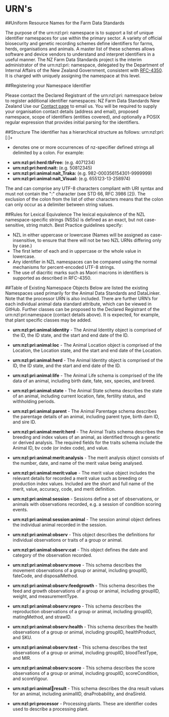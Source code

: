 # URN's
##Uniform Resource Names for the Farm Data Standards

The purpose of the urn:nzl:pri: namespace is to support a list of unique identifier namespaces for use within the primary sector. A variety of official biosecurity and genetic recording schemes define identifiers for farms, herds, organisations and animals. A master list of these schemes allows software and device vendors to understand and interpret identifiers in a useful manner.
The NZ Farm Data Standards project is the interim administrator of the urn:nzl:pri: namespace, delegated by the Department of Internal Affairs of the New Zealand Government, consistent with [RFC-4350](https://www.ietf.org/rfc/rfc4350.txt). It is charged with uniquely assigning the namespace at this level.

##Registering your Namespace Identifier

Please contact the Declared Registrant of the urn:nzl:pri: namespace below to register additional identifier namespaces:
 NZ Farm Data Standards
 New Zealand
 Use our [Contact page](http://www.farmdatastandards.org.nz/contact/) to email us.
You will be required to supply your organisation contact details (address and email), proposed namespace, scope of identifiers (entities covered), and optionally a POSIX regular expression that provides initial parsing for the identifiers.

##Structure
The identifier has a hierarchical structure as follows:
urn:nzl:pri:<nz-specifier>[:<nz-specifier defined string>]+
+ denotes one or more occurrences of nz-specifier defined strings all delimited by a colon.
For example:
* **urn:nzl:pri:herd:tbFree:**	    	(e.g. 4071234)
* **urn:nzl:pri:herd:nait:**	        (e.g. 50812345)
* **urn:nzl:pri:animal:nait_Traka:**	(e.g. 982-000356154301-9999999)
* **urn:nzl:pri:animal:nait_Visual:** (e.g. 655123-13-258974)

The <nz-specifier> and <nz-specifier defined string> can comprise any UTF-8 characters compliant with URI syntax and must not contain the ":" character (see STD 66, RFC 3986 [2]).  The exclusion of the colon from the list of other characters means that the colon can only occur as a delimiter between string values.

##Rules for Lexical Equivalence
The lexical equivalence of the NZL namespace-specific strings (NSSs) is defined as an exact, but not case-sensitive, string match.  Best Practice guidelines specify:
* NZL in either uppercase or lowercase (Names will be assigned as case-insensitive, to ensure that there will not be two NZL URNs differing only by case.)
* The first letter of each <nz-specifier> and <nz specifier defined string> in uppercase or the whole value in lowercase.
* Any identifier in NZL namespaces can be compared using the normal mechanisms for percent-encoded UTF-8 strings.
* The use of diacritic marks such as Maori macrons in identifiers is supported as described in RFC-4350.

##Table of Existing Namespace Objects
Below are listed the existing Namespaces used primarily for the Animal Data Standards and DataLinker. Note that the processor URN is also included. There are further URN’s for each individual animal data standard attribute, which can be viewed in GitHub.
Further classes can be proposed to the Declared Registrant of the urn:nzl:pri:namespace (contact details above). It is expected, for example, that plant specific classes may be added.


* **urn:nzl:pri:animal:identity** - The Animal Identity object is comprised of the ID, the ID state, and the start and end date of the ID.

* **urn:nzl:pri:animal:loc** - The Animal Location object is comprised of the Location, the Location state, and the start and end date of the Location.

* **urn:nzl:pri:animal:herd** - The Animal Identity object is comprised of the ID, the ID state, and the start and end date of the ID.

* **urn:nzl:pri:animal:life** - The Animal Life schema is comprised of the life data of an animal, including birth date, fate, sex, species, and breed.

* **urn:nzl:pri:animal:state** - The Animal State schema describes the state of an animal, including current location, fate, fertility status, and withholding periods. 

* **urn:nzl:pri:animal:parent** - The Animal Parentage schema describes the parentage details of an animal, including parent type, birth dam ID, and sire ID.

* **urn:nzl:pri:animal:merit:herd** - The Animal Traits schema describes the breeding and index values of an animal, as identified through a genetic or derived analysis. The required fields for the traits schema include the Animal ID, bv code (or index code), and value.

* **urn:nzl:pri:animal:merit:analysis** - The merit analysis object consists of the number, date, and name of the merit value being analysed.

* **urn:nzl:pri:animal:merit:value** - The merit value object includes the relevant details for recorded a merit value such as breeding or production index values. Included are the short and full name of the merit, value, accuracy, code, and merit definition.

* **urn:nzl:pri:animal:session** - Sessions define a set of observations, or animals with observations recorded,  e.g. a session of condition scoring events.

* **urn:nzl:pri:animal:session:animal** - The session animal object defines the individual animal recorded in the session.

* **urn:nzl:pri:animal:observ** - This object describes the definitions for individual observations or traits of a group or animal.

* **urn:nzl:pri:animal:observ:cat** - This object defines the date and category of the observation recorded.

* **urn:nzl:pri:animal:observ:move** - This schema describes the movement observations of a group or animal,  including grouplID, fateCode, and disposalMethod.

* **urn:nzl:pri:animal:observ:feedgrowth** - This schema describes the feed and growth observations of a group or animal,  including grouplID, weight, and measurementType.

* **urn:nzl:pri:animal:observ:repro** - This schema describes the reproduction observations of a group or animal,  including grouplID, matingMethod, and strawID.

* **urn:nzl:pri:animal:observ:health** - This schema describes the health observations of a group or animal,  including grouplID, healthProduct, and SKU.

* **urn:nzl:pri:animal:observ:test** - This schema describes the test observations of a group or animal,  including grouplID, bloodTestType, and MIR.      

* **urn:nzl:pri:animal:observ:score** - This schema describes the score observations of a group or animal,  including grouplID, scoreCondition, and scoreVigour.

* **urn:nzl:pri:animal:dna:result** - This schema describes the dna result values for an animal,  including animallID, dnaProbability, and dnaSireId.

* **urn:nzl:pri:processor** - Processing plants. These are identifier codes used to describe a processing plant.
